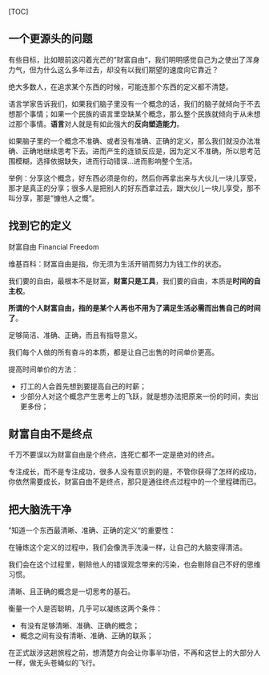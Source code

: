 
[TOC]

## 一个更源头的问题

有些目标，比如眼前这闪着光芒的”财富自由“，我们明明感觉自己为之使出了浑身力气，但为什么这么多年过去，却没有以我们期望的速度向它靠近？

绝大多数人，在追求某个东西的时候，可能连那个东西的定义都不清楚。

语言学家告诉我们，如果我们脑子里没有一个概念的话，我们的脑子就倾向于不去想那个事情；如果一个民族的语言里空缺某个概念，那么整个民族就倾向于从未想过那个事情。**语言**对人就是有如此强大的**反向塑造能力**。

如果脑子里的一个概念不准确、或者没有准确、正确的定义，那么我们就没办法准确、正确地继续思考下去。进而产生的连锁反应是，因为定义不准确，所以思考范围模糊，选择依据缺失，进而行动错误...进而影响整个生活。

举例：分享这个概念，好东西必须是你的，然后你再拿出来与大伙儿一块儿享受，那才是真正的分享；很多人是把别人的好东西拿过去，跟大伙儿一块儿享受，那不叫分享，那是”慷他人之慨“。



## 找到它的定义

财富自由 Financial Freedom

维基百科：财富自由是指，你无须为生活开销而努力为钱工作的状态。

我们要的自由，最根本不是财富，**财富只是工具**，我们要的自由，本质是**时间的自主权**。

**所谓的个人财富自由，指的是某个人再也不用为了满足生活必需而出售自己的时间了**。

足够简洁、准确、正确，而且有指导意义。

我们每个人做的所有奋斗的本质，都是让自己出售的时间单价更高。

提高时间单价的方法：

- 打工的人会首先想到要提高自己的时薪；
- 少部分人对这个概念产生思考上的飞跃，就是想办法把原来一份的时间，卖出更多份；



## 财富自由不是终点

千万不要误以为财富自由是个终点，连死亡都不一定是绝对的终点。

专注成长，而不是专注成功，很多人没有意识到的是，不管你获得了怎样的成功，你依然需要成长，财富自由不是终点，那只是通往终点过程中的一个里程碑而已。



## 把大脑洗干净

”知道一个东西最清晰、准确、正确的定义“的重要性：

在锤炼这个定义的过程中，我们会像洗手洗澡一样，让自己的大脑变得清洁。

我们会在这个过程里，剔除他人的错误观念带来的污染，也会剔除自己不好的思维习惯。

清晰、且正确的概念是一切思考的基石。

衡量一个人是否聪明，几乎可以凝练这两个条件：

- 有没有足够清晰、准确、正确的概念；
- 概念之间有没有清晰、准确、正确的联系；



在正式跋涉这趟旅程之前，想清楚方向会让你事半功倍，不再和这世上的大部分人一样，做无头苍蝇似的飞行。

